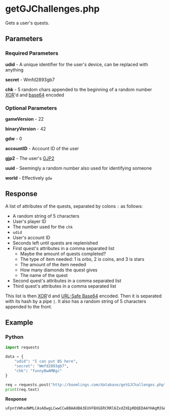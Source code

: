 # getGJChallenges.php

Gets a user's quests.

## Parameters

### Required Parameters

**udid** - A unique identifier for the user's device, can be replaced with anything

**secret** - Wmfd2893gb7

**chk** - 5 random chars appended to the beginning of a random number [XOR](/topics/encryption/xor.md)'d and [base64](/topics/encryption/base64.md) encoded

### Optional Parameters

**gameVersion** - 22

**binaryVersion** - 42

**gdw** - 0

**accountID** - Account ID of the user

**gjp2** - The user's [GJP2](/topics/encryption/gjp.md)

**uuid** - Seemingly a random number also used for identifying someone

**world** - Effectively `gdw`

## Response

A list of attributes of the quests, separated by colons `:` as follows:
- A random string of 5 characters
- User's player ID
- The number used for the `chk`
- `udid`
- User's account ID
- Seconds left until quests are replenished
- First quest's attributes in a comma separated list
	- Maybe the amount of quests completed?
	- The type of item needed: 1 is orbs, 2 is coins, and 3 is stars
	- The amount of the item needed
	- How many diamonds the quest gives
	- The name of the quest
- Second quest's attributes in a comma separated list
- Third quest's attributes in a comma separated list

This list is then [XOR](/topics/encryption/xor.md)'d and [URL-Safe Base64](/topics/encryption/base64.md) encoded. Then it is separated with its hash by a pipe `|`. It also has a random string of 5 characters appended to the front.

## Example

<!-- tabs:start -->

### **Python**

```py
import requests

data = {
    "udid": "I can put BS here",
    "secret": "Wmfd2893gb7",
    "chk": "funnyBwAMBgc"
}

req = requests.post("http://boomlings.com/database/getGJChallenges.php", data=data)
print(req.text)
```

**Response**
```py
uFpntVWhadWMLCAsADwgLCwwCCw8BAAUBA3EUVFBXGERCRRl6ZxdZXEpRDQEDAAYHAgMJGAUdCxQBG3JWUVoXd1BWUFJDAwkYBB0ICBgGARVrQFZDGXtbW11cW0BYQwMJGAYdCAgEBx0IDRh4Q1sYeVZCTV1G|00bb89e2d55fc22fb9b60b9f41f1d6e5663b3036
```

<!-- tabs:end -->
